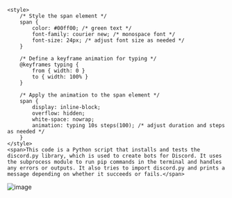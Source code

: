 
    <style>
        /* Style the span element */
        span {
            color: #00ff00; /* green text */
            font-family: courier new; /* monospace font */
            font-size: 24px; /* adjust font size as needed */
        }

        /* Define a keyframe animation for typing */
        @keyframes typing {
            from { width: 0 }
            to { width: 100% }
        }

        /* Apply the animation to the span element */
        span {
            display: inline-block;
            overflow: hidden;
            white-space: nowrap;
            animation: typing 10s steps(100); /* adjust duration and steps as needed */
        }
    </style>
    <span>This code is a Python script that installs and tests the discord.py library, which is used to create bots for Discord. It uses the subprocess module to run pip commands in the terminal and handles any errors or outputs. It also tries to import discord.py and prints a message depending on whether it succeeds or fails.</span> 
![image](https://user-images.githubusercontent.com/67452715/224528167-74c36894-ed03-42b7-b832-0b7f3effc6e5.png)
